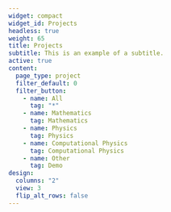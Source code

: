 ```yaml
---
widget: compact
widget_id: Projects
headless: true
weight: 65
title: Projects
subtitle: This is an example of a subtitle.
active: true
content:
  page_type: project
  filter_default: 0
  filter_button:
    - name: All
      tag: "*"
    - name: Mathematics
      tag: Mathematics
    - name: Physics
      tag: Physics
    - name: Computational Physics
      tag: Computational Physics
    - name: Other
      tag: Demo
design:
  columns: "2"
  view: 3
  flip_alt_rows: false
---
```

